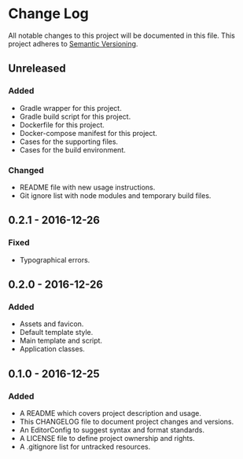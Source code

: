 # Change Log

All notable changes to this project will be documented in this file. This
project adheres to [Semantic Versioning](http://semver.org).

## Unreleased

### Added

  - Gradle wrapper for this project.
  - Gradle build script for this project.
  - Dockerfile for this project.
  - Docker-compose manifest for this project.
  - Cases for the supporting files.
  - Cases for the build environment.

### Changed

  - README file with new usage instructions.
  - Git ignore list with node modules and temporary build files.

## 0.2.1 - 2016-12-26

### Fixed

  - Typographical errors.

## 0.2.0 - 2016-12-26

### Added

  - Assets and favicon.
  - Default template style.
  - Main template and script.
  - Application classes.

## 0.1.0 - 2016-12-25

### Added

  - A README which covers project description and usage.
  - This CHANGELOG file to document project changes and versions.
  - An EditorConfig to suggest syntax and format standards.
  - A LICENSE file to define project ownership and rights.
  - A .gitignore list for untracked resources.
